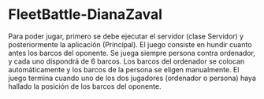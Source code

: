 # FleetBattle-DianaZaval
Para poder jugar, primero se debe ejecutar el servidor (clase Servidor) y posteriormente la aplicación (Principal).
El juego consiste en hundir cuanto antes los barcos del oponente.
Se juega siempre persona contra ordenador, y cada uno dispondrá de 6 barcos. Los barcos del ordenador se colocan automáticamente y los barcos de la persona se eligen manualmente.
El juego termina cuando uno de los dos jugadores (ordenador o persona) haya hallado la posición de los barcos del oponente.
